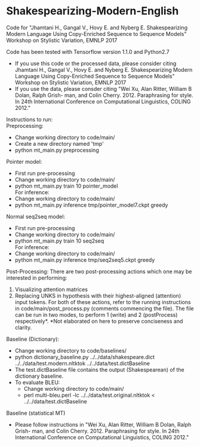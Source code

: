 # Shakespearizing-Modern-English
Code for "Jhamtani H., Gangal V., Hovy E. and Nyberg E. Shakespearizing Modern Language Using Copy-Enriched Sequence to Sequence Models"  Workshop on Stylistic Variation, EMNLP 2017

Code has been tested with Tensorflow version 1.1.0 and Python2.7
- If you use this code or the processed data, please consider citing Jhamtani H., Gangal V., Hovy E. and Nyberg E. Shakespearizing Modern Language Using Copy-Enriched Sequence to Sequence Models"  Workshop on Stylistic Variation, EMNLP 2017
- If you use the data, please consder citing "Wei Xu, Alan Ritter, William B Dolan, Ralph Grish- man, and Colin Cherry. 2012. Paraphrasing for style. In 24th International Conference on Computational Linguistics, COLING 2012."

Instructions to run: </br>
Preprocessing: 
- Change working directory to code/main/
- Create a new directory named 'tmp'
- python mt_main.py preprocessing </br>

Pointer model: 
- First run pre-processing
- Change working directory to code/main/
- python mt_main.py train 10 pointer_model </br>
For inference: </br>
- Change working directory to code/main/
- python mt_main.py inference tmp/pointer_model7.ckpt greedy </br>

Normal seq2seq model: 
- First run pre-processing
- Change working directory to code/main/
- python mt_main.py train 10 seq2seq </br>
For inference: </br>
- Change working directory to code/main/
- python mt_main.py inference tmp/seq2seq5.ckpt greedy </br>

Post-Processing:
There are two post-processing actions which one may be interested in performing:
1. Visualizing attention matrices
2. Replacing UNKS in hypothesis with their highest-aligned (attention) input tokens.
For both of these actions, refer to the running instructions in code/main/post_process.py (comments commencing the file). The file can be run in two modes, to perform 1 (write) and 2 (postProcess) respectively*.
*Not elaborated on here to preserve conciseness and clarity.


Baseline (Dictionary):
- Change working directory to code/baselines/
- python dictionary_baseline.py ../../data/shakespeare.dict ../../data/test.modern.nltktok ../../data/test.dictBaseline
- The test.dictBaseline file contains the output (Shakespearean) of the dictionary baseline.
- To evaluate BLEU: 
  - Change working directory to code/main/
  - perl multi-bleu.perl -lc ../../data/test.original.nltktok < ../../data/test.dictBaseline

Baseline (statistical MT)
- Please follow instructions in "Wei Xu, Alan Ritter, William B Dolan, Ralph Grish- man, and Colin Cherry. 2012. Paraphrasing for style. In 24th International Conference on Computational Linguistics, COLING 2012."
